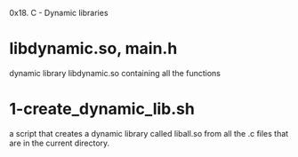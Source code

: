 0x18. C - Dynamic libraries

# libdynamic.so, main.h
dynamic library libdynamic.so containing all the functions

# 1-create_dynamic_lib.sh
a script that creates a dynamic library called liball.so from all the .c files that are in the current directory.
